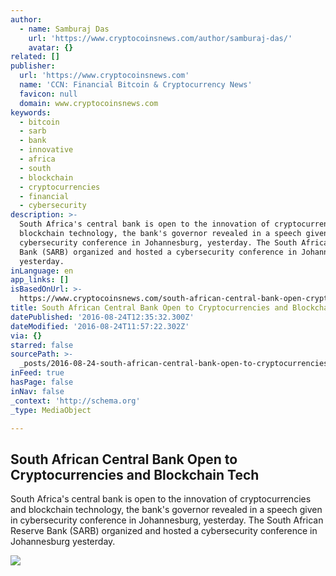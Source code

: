 ```yaml
---
author:
  - name: Samburaj Das
    url: 'https://www.cryptocoinsnews.com/author/samburaj-das/'
    avatar: {}
related: []
publisher:
  url: 'https://www.cryptocoinsnews.com'
  name: 'CCN: Financial Bitcoin & Cryptocurrency News'
  favicon: null
  domain: www.cryptocoinsnews.com
keywords:
  - bitcoin
  - sarb
  - bank
  - innovative
  - africa
  - south
  - blockchain
  - cryptocurrencies
  - financial
  - cybersecurity
description: >-
  South Africa's central bank is open to the innovation of cryptocurrencies and
  blockchain technology, the bank's governor revealed in a speech given in
  cybersecurity conference in Johannesburg, yesterday. The South African Reserve
  Bank (SARB) organized and hosted a cybersecurity conference in Johannesburg
  yesterday.
inLanguage: en
app_links: []
isBasedOnUrl: >-
  https://www.cryptocoinsnews.com/south-african-central-bank-open-cryptocurrencies-blockchain-tech/
title: South African Central Bank Open to Cryptocurrencies and Blockchain Tech
datePublished: '2016-08-24T12:35:32.300Z'
dateModified: '2016-08-24T11:57:22.302Z'
via: {}
starred: false
sourcePath: >-
  _posts/2016-08-24-south-african-central-bank-open-to-cryptocurrencies-and-bloc.md
inFeed: true
hasPage: false
inNav: false
_context: 'http://schema.org'
_type: MediaObject

---
```

<article style=""><h1>South African Central Bank Open to Cryptocurrencies and Blockchain Tech</h1><p>South Africa's central bank is open to the innovation of cryptocurrencies and blockchain technology, the bank's governor revealed in a speech given in cybersecurity conference in Johannesburg, yesterday. The South African Reserve Bank (SARB) organized and hosted a cybersecurity conference in Johannesburg yesterday.</p><img src="https://www.cryptocoinsnews.com/wp-content/uploads/2016/08/South-African-Rand.jpg" /></article>